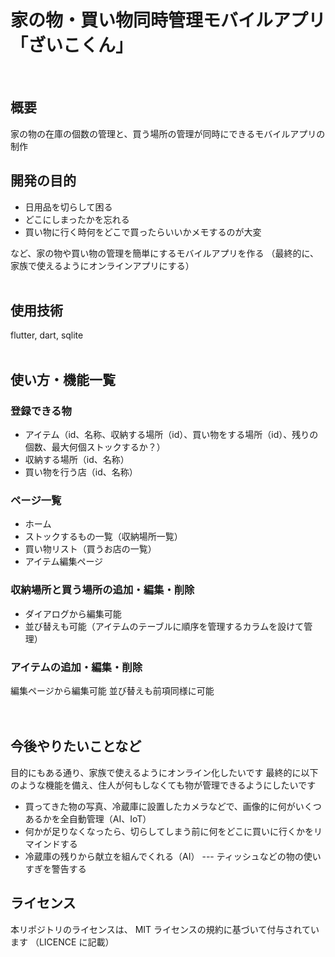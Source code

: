 # 家の物・買い物同時管理モバイルアプリ「ざいこくん」
<br>

## 概要
家の物の在庫の個数の管理と、買う場所の管理が同時にできるモバイルアプリの制作

## 開発の目的
- 日用品を切らして困る
- どこにしまったかを忘れる
- 買い物に行く時何をどこで買ったらいいかメモするのが大変

など、家の物や買い物の管理を簡単にするモバイルアプリを作る
（最終的に、家族で使えるようにオンラインアプリにする）
<br><br>

## 使用技術
flutter, dart, sqlite
<br><br>

## 使い方・機能一覧
### 登録できる物
- アイテム（id、名称、収納する場所（id）、買い物をする場所（id）、残りの個数、最大何個ストックするか？）
- 収納する場所（id、名称）
- 買い物を行う店（id、名称）

### ページ一覧
- ホーム
- ストックするもの一覧（収納場所一覧）
- 買い物リスト（買うお店の一覧）
- アイテム編集ページ

### 収納場所と買う場所の追加・編集・削除
- ダイアログから編集可能
- 並び替えも可能（アイテムのテーブルに順序を管理するカラムを設けて管理）

### アイテムの追加・編集・削除
編集ページから編集可能
並び替えも前項同様に可能
<br><br><br>


## 今後やりたいことなど
目的にもある通り、家族で使えるようにオンライン化したいです
最終的に以下のような機能を備え、住人が何もしなくても物が管理できるようにしたいです
- 買ってきた物の写真、冷蔵庫に設置したカメラなどで、画像的に何がいくつあるかを全自動管理（AI、IoT）
- 何かが足りなくなったら、切らしてしまう前に何をどこに買いに行くかをリマインドする
- 冷蔵庫の残りから献立を組んでくれる（AI）
--- ティッシュなどの物の使いすぎを警告する

## ライセンス
本リポジトリのライセンスは、 MIT ライセンスの規約に基づいて付与されています
（LICENCE に記載）

